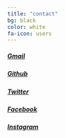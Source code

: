 ```yaml
---
title: "contact"
bg: black
color: white
fa-icon: users
---
```


<div class="SocialBox">
    <a href="mailto:kainthjaskamal@gmail.com" target="blank"><i class="fa fa-envelope fa-3x">  </i>           <h5>Gmail    </h5></a> 
    <a href="https://github.com/Jaskamalkainth" target="blank"><i class="fa fa-github fa-3x"></i>             <h5>Github   </h5></a> 
    <a href="https://www.twitter.com/j1k7_7" target="blank"><i class="fa fa-twitter fa-3x">  </i>             <h5>Twitter  </h5></a> 
    <a href="https://www.facebook.com/j1k77" target="blank"><i class="fa fa-facebook fa-3x"> </i>             <h5>Facebook </h5></a> 
    <a href="https://instagram.com/j1k7_7/" target="blank"><i class="fa fa-instagram fa-3x"> </i>             <h5>Instagram</h5></a> 
</div>


